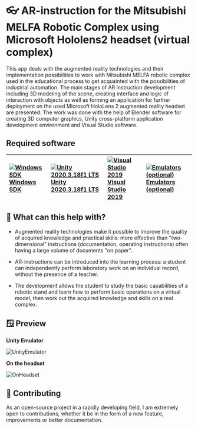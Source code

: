 # 👓 AR-instruction for the Mitsubishi MELFA Robotic Complex using Microsoft Hololens2 headset (virtual complex)

This app deals with the augmented reality technologies and their implementation possibilities to work with Mitsubishi MELFA robotic complex used in the educational process to get acquainted with the possibilities of industrial automation. The main stages of AR instruction development including 3D modeling of the scene, creating interface and logic of interaction with objects as well as forming an application for further deployment on the used Microsoft HoloLens 2 augmented reality headset are presented. The work was done with the help of Blender software for creating 3D computer graphics, Unity cross-platform application development environment and Visual Studio software.

## Required software
| [![Windows SDK](https://docs.microsoft.com/windows/mixed-reality/mrtk-unity/features/images/MRTK170802_Short_17.png)](https://developer.microsoft.com/windows/downloads/windows-10-sdk) [Windows SDK](https://developer.microsoft.com/windows/downloads/windows-10-sdk)| [![Unity 2020.3.18f1 LTS](https://docs.microsoft.com/windows/mixed-reality/mrtk-unity/features/images/MRTK170802_Short_18.png)](https://unity3d.com/get-unity/download/archive) [Unity 2020.3.18f1 LTS](https://unity3d.com/get-unity/download/archive)| [![Visual Studio 2019](https://docs.microsoft.com/windows/mixed-reality/mrtk-unity/features/images/MRTK170802_Short_19.png)](http://dev.windows.com/downloads) [Visual Studio 2019](http://dev.windows.com/downloads)| [![Emulators (optional)](https://docs.microsoft.com/windows/mixed-reality/mrtk-unity/features/images/MRTK170802_Short_20.png)](https://docs.microsoft.com/windows/mixed-reality/using-the-hololens-emulator) [Emulators (optional)](https://docs.microsoft.com/windows/mixed-reality/using-the-hololens-emulator)|
| :--- | :--- | :--- | :--- |

## 🤖 What can this help with?

* Augmented reality technologies make it possible to improve the quality of acquired knowledge and practical skills: more effective than "two-dimensional" instructions (documentation, operating instructions) often having a large volume of documents "on paper".

* AR-instructions can be introduced into the learning process: a student can independently perform laboratory work on an individual record, without the presence of a teacher.

* The development allows the student to study the basic capabilities of a robotic stand and learn how to perform basic operations on a virtual model, then work out the acquired knowledge and skills on a real complex.

## 🪟 Preview

**Unity Emulator**

![UnityEmulator](https://github.com/Ranes027/Hololens2_Mitsubishi-Complex/assets/95719172/ebecc4ff-16fa-42a5-852d-b7a95dae6767)

**On the headset**

![OnHeadset](https://github.com/Ranes027/Hololens2_Mitsubishi-Complex/assets/95719172/622f8756-d883-499b-8467-fc164e06558b)

## 💁 Contributing

As an open-source project in a rapidly developing field, I am extremely open to contributions, whether it be in the form of a new feature, improvements or better documentation.
